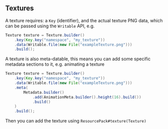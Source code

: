 ## Textures

A texture requires: a `Key` (identifier), and the actual
texture PNG data, which can be passed using the `Writable` API,
e.g.

```java
Texture texture = Texture.builder()
    .key(Key.key("namespace", "my_texture"))
    .data(Writable.file(new File("exampleTexture.png")))
    .build();
```

A texture is also meta-datable, this means you can add some
specific metadata sections to it, e.g. animating a texture

```java
Texture texture = Texture.builder()
    .key(Key.key("namespace", "my_texture"))
    .data(Writable.file(new File("exampleTexture.png")))
    .meta(
        Metadata.builder()
            .add(AnimationMeta.builder().height(16).build())
            .build()
    )
    .build();
```

Then you can add the texture using `ResourcePack#texture(Texture)`